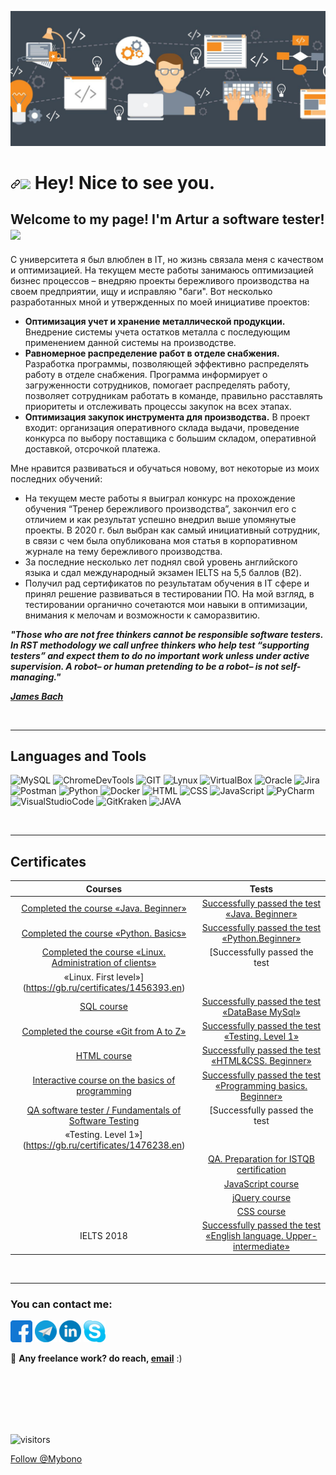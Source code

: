![](https://github.com/Mybono/Mybono/blob/main/assets/wp.jpg "def2explore")

<h1><a id="user-content--hey-nice-to-see-you" class="anchor" aria-hidden="true" href="#-hey-nice-to-see-you"><svg class="octicon octicon-link" viewBox="0 0 16 16" version="1.1" width="16" height="16" aria-hidden="true"><path fill-rule="evenodd" d="M7.775 3.275a.75.75 0 001.06 1.06l1.25-1.25a2 2 0 112.83 2.83l-2.5 2.5a2 2 0 01-2.83 0 .75.75 0 00-1.06 1.06 3.5 3.5 0 004.95 0l2.5-2.5a3.5 3.5 0 00-4.95-4.95l-1.25 1.25zm-4.69 9.64a2 2 0 010-2.83l2.5-2.5a2 2 0 012.83 0 .75.75 0 001.06-1.06 3.5 3.5 0 00-4.95 0l-2.5 2.5a3.5 3.5 0 004.95 4.95l1.25-1.25a.75.75 0 00-1.06-1.06l-1.25 1.25a2 2 0 01-2.83 0z"></path></svg></a><a target="_blank" rel="noopener noreferrer" href="https://camo.githubusercontent.com/d3359cb00ab0b5ed8f2e1fe3fceb4fbaf3b614340f8c0db99c17b9f50b351770/68747470733a2f2f656d6f6a69732e736c61636b6d6f6a69732e636f6d2f656d6f6a69732f696d616765732f313533313834393433302f343234362f626c6f622d73756e676c61737365732e6769663f31353331383439343330"><img src="https://camo.githubusercontent.com/d3359cb00ab0b5ed8f2e1fe3fceb4fbaf3b614340f8c0db99c17b9f50b351770/68747470733a2f2f656d6f6a69732e736c61636b6d6f6a69732e636f6d2f656d6f6a69732f696d616765732f313533313834393433302f343234362f626c6f622d73756e676c61737365732e6769663f31353331383439343330" width="30" data-canonical-src="https://emojis.slackmojis.com/emojis/images/1531849430/4246/blob-sunglasses.gif?1531849430" style="max-width:100%;"></a> Hey! Nice to see you.</h1>

## Welcome to my page! I'm Artur a software tester!  <img src="https://emojis.slackmojis.com/emojis/images/1614005222/14336/debug.png?1614005222" width="25px" data-canonical-src="https://media.giphy.com/media/hvRJCLFzcasrR4ia7z/giphy.gif" style="max-width:100%;">

С университета я был влюблен в IT, но жизнь связала меня с качеством и оптимизацией.
На текущем месте работы занимаюсь оптимизацией бизнес процессов – внедряю проекты бережливого производства на своем предприятии, ищу и исправляю "баги".
Вот несколько разработанных мной и утвержденных по моей инициативе проектов:
+ **Оптимизация учет и хранение металлической продукции.** Внедрение системы учета остатков металла с последующим применением данной системы на производстве.
+ **Равномерное распределение работ в отделе снабжения.** Разработка программы, позволяющей эффективно распределять работу в отделе снабжения. Программа информирует о загруженности сотрудников, помогает распределять работу, позволяет сотрудникам работать в команде, правильно расставлять приоритеты и отслеживать процессы закупок на всех этапах.
+ **Оптимизация закупок инструмента для производства.** В проект входит: организация оперативного склада выдачи, проведение конкурса по выбору поставщика с большим складом, оперативной доставкой, отсрочкой платежа.

Мне нравится развиваться и обучаться новому, вот некоторые из моих последних обучений:
+ На текущем месте работы я выиграл конкурс на прохождение обучения “Тренер бережливого производства”, закончил его с отличием и как результат успешно внедрил выше упомянутые проекты. В 2020 г. был выбран как самый инициативный сотрудник, в связи с чем была опубликована моя статья в корпоративном журнале на тему бережливого производства.
+ За последние несколько лет поднял свой уровень английского языка и сдал международный экзамен IELTS на 5,5 баллов (B2).
+ Получил рад сертификатов по результатам обучения в IT сфере и принял решение развиваться в тестировании ПО. На мой взгляд, в тестировании органично сочетаются мои навыки в оптимизации, внимания к мелочам и возможности к саморазвитию. 





***"Those who are not free thinkers cannot be responsible software testers. In RST methodology we call unfree thinkers who help test “supporting testers” 
and expect them to do no important work unless under active supervision. A robot– or human pretending to be a robot– is not self-managing."***

***[James Bach](https://en.wikipedia.org/wiki/James_Marcus_Bach)***

&nbsp;
&nbsp;
******


## Languages and Tools
![MySQL](https://img.shields.io/badge/-MySQL-787878?style=for-the-badge&logo=mysql&logoColor=014E58)
![ChromeDevTools](https://img.shields.io/badge/-ChromeDevTools-787878?style=for-the-badge&logo=devtools&logoColor=CAC5C2)
![GIT](https://img.shields.io/badge/-GIT-787878?style=for-the-badge&logo=git&logoColor=E9394D)
![Lynux](https://img.shields.io/badge/-Lynux-787878?style=for-the-badge&logo=Lynux&logoColor=CAC5C2)
![VirtualBox](https://img.shields.io/badge/-VirtualBox-787878?style=for-the-badge&logo=VirtualBox&logoColor=FFFFFD)
![Oracle](https://img.shields.io/badge/-Oracle-787878?style=for-the-badge&logo=Oracle&logoColor=C64734)
![Jira](https://img.shields.io/badge/-Jira-787878?style=for-the-badge&logo=Jira&logoColor=0052CC)
![Postman](https://img.shields.io/badge/-Postman-787878?style=for-the-badge&logo=Postman&logoColor=FF6C37)
![Python](https://img.shields.io/badge/-Docker-787878?style=for-the-badge&logo=Docker&logoColor=519EE6)
![Docker](https://img.shields.io/badge/-Python-787878?style=for-the-badge&logo=Python&logoColor=FFD041)
![HTML](https://img.shields.io/badge/-HTML-787878?style=for-the-badge&logo=HTML&logoColor=FFD041)
![CSS](https://img.shields.io/badge/-CSS-787878?style=for-the-badge&logo=CSS&logoColor=FFD041)
![JavaScript](https://img.shields.io/badge/-JavaScript-787878?style=for-the-badge&logo=JavaScript&logoColor=000000)
![PyCharm](https://img.shields.io/badge/-PyCharm-787878?style=for-the-badge&logo=PyCharm&logoColor=FCF84A)
![VisualStudioCode](https://img.shields.io/badge/-VisualStudioCode-787878?style=for-the-badge&logo=VisualStudioCode&logoColor=25AEF3)
![GitKraken](https://img.shields.io/badge/-GitKraken-787878?style=for-the-badge&logo=GitKraken&logoColor=21FFCB)
![JAVA](https://img.shields.io/badge/-JAVA-787878?style=for-the-badge&logo=JAVA&logoColor=FF6C37)

&nbsp;
******

## Certificates

|Courses|Tests|
|:---:|:---:|
| [Completed the course «Java. Beginner»](https://gb.ru/certificates/1449664.en) | [Successfully passed the test «Java. Beginner»](https://gb.ru/certificates/1449651.en) |
| [Completed the course «Python. Basics»](https://gb.ru/certificates/1321970.en) | [Successfully passed the test «Python.Beginner»](https://gb.ru/certificates/1322003.en) |
| [Completed the course «Linux. Administration of clients»](https://gb.ru/certificates/1253910.en)| [Successfully passed the test
«Linux. First level»](https://gb.ru/certificates/1456393.en) |
| [SQL course](https://www.sololearn.com/Certificate/1060-19199048/pdf/) | [Successfully passed the test «DataBase MySql»](https://gb.ru/certificates/1478757.en) |
| [Completed the course «Git from A to Z»](https://gb.ru/certificates/1239617.en) | [Successfully passed the test «Testing. Level 1»](https://gb.ru/certificates/1476238.en) |
| [HTML course](https://www.sololearn.com/Certificate/1014-19199048/pdf/) | [Successfully passed the test «HTML&CSS. Beginner»](https://gb.ru/certificates/1478811.en) |
| [Interactive course on the basics of programming](https://github.com/Mybono/Mybono/blob/main/assets/2616585_1194591.en.pdf) | [Successfully passed the test «Programming basics. Beginner»](https://gb.ru/certificates/1194610.en) |
| [QA software tester / Fundamentals of Software Testing](https://github.com/Mybono/Mybono/blob/main/assets/qa%20tester.pdf) | [Successfully passed the test
«Testing. Level 1»](https://gb.ru/certificates/1476238.en) |
| | [QA. Preparation for ISTQB certification](https://stepik.org/certificate/540a0919a43451db758ffc86c36b4587414889fe.pdf) |
| | [JavaScript course](https://www.sololearn.com/Certificate/1024-19199048/pdf/) |
| | [jQuery course](https://www.sololearn.com/Certificate/1082-19199048/pdf/) |
| | [CSS course](https://www.sololearn.com/Certificate/1023-19199048/pdf/) |
| IELTS 2018 | [Successfully passed the test «English language. Upper-intermediate»](https://gb.ru/certificates/1466945.en) |


[gitfromatoz]: https://github.com/Mybono/Mybono/blob/main/assets/2616585_1239617.en.pdf

&nbsp;
******

### You can contact me:



[![facebook][logofacebook]][facebook]
[![telegram][logotelegram]][telegram]
[![linkedin][logolinkedin]][linkedin]
[![Skype][logoSkype]][Skype]

<g-emoji class="g-emoji" alias="briefcase" fallback-src="https://github.githubassets.com/images/icons/emoji/unicode/1f4bc.png">💼</g-emoji>
 **Any freelance work? do reach, <a href="mailto:stringmymail@gmail.com">email**</a> :)

[Skype]: https://msng.link/o/?polishuc=sk
[logoSkype]: https://github.com/Mybono/Mybono/blob/main/assets/skype%2035.png
[facebook]: https://www.facebook.com/artur.benagraph/
[logofacebook]: https://github.com/Mybono/Mybono/blob/main/assets/fb%2035px.png
[telegram]: https://t.me/def4fun
[logotelegram]: https://github.com/Mybono/Mybono/blob/main/assets/telegran%2035%20px.png
[linkedin]: http://linkedin.com/def-say-hello
[logolinkedin]: https://github.com/Mybono/Mybono/blob/main/assets/linedin%2035px.png
[linkedin]: https://github.com/Mybono/Mybono/blob/main/assets/linkedin.png


<br>
<br>
<br>
<br>
<br>

![visitors](https://visitor-badge.glitch.me/badge?page_id=Mybono.Mybono.id)
<br>
<!-- <img alt="GitHub followers" src="https://img.shields.io/github/followers/MyBono?style=for-the-badge"> -->

<a class="github-button" href="https://github.com/Mybono" data-color-scheme="no-preference: dark; light: dark; dark: light;" data-size="large" aria-label="Follow @Mybono on GitHub">Follow @Mybono</a>
